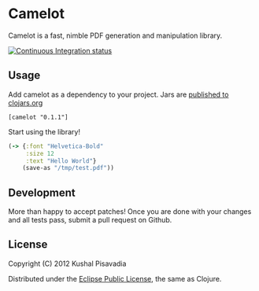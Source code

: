 # Camelot

Camelot is a fast, nimble PDF generation and manipulation library.

[![Continuous Integration status](https://secure.travis-ci.org/KushalP/camelot.png)](http://travis-ci.org/KushalP/camelot)

## Usage

Add camelot as a dependency to your project. Jars are [published to clojars.org](https://clojars.org/camelot)

    [camelot "0.1.1"]

Start using the library!

``` clojure
(-> {:font "Helvetica-Bold"
     :size 12
     :text "Hello World"}
    (save-as "/tmp/test.pdf"))
```

## Development

More than happy to accept patches! Once you are done with your changes and all tests pass, submit a pull request on Github.

## License

Copyright (C) 2012 Kushal Pisavadia

Distributed under the [Eclipse Public License](http://www.eclipse.org/legal/epl-v10.html), the same as Clojure.
